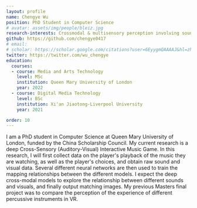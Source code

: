 ```yaml
---
layout: profile
name: Chengye Wu
position: PhD Student in Computer Science
# avatar: assets/img/people/bleiz.jpg
research-interests: Crossmodal & multisensory perception involving sound, Sound visualization
github: https://github.com/chengye0417
# email: 
# scholar: https://scholar.google.com/citations?user=6EyygmQAAAAJ&hl=zh-CN
twitter: https://twitter.com/wu_chengye
education:
  courses:
  - course: Media and Arts Technology
    level: MSc
    institution: Queen Mary University of London
    year: 2022
  - course: Digital Media Technology
    level: BSc
    institution: Xi'an Jiaotong-Liverpool University
    year: 2021

order: 10
---
```


I am a PhD student in Computer Science at Queen Mary University of London, funded by the China Scholarship Council. My current research is a deep Cross-Sensory (Auditory-Visual) Interactive Music Game. In this research, I will first collect data on the player's playback of the music they are watching, as well as the player's choices, and obtain raw sound and visual data. Several different neural networks are then used to train the mapping relationships between the different models. I expect the deep cross-modal models to explore the relationship between different sounds and visuals, and finally output matching images. My previous Masters final project was to compare the perception of the experience of different percussive instruments in VR.
